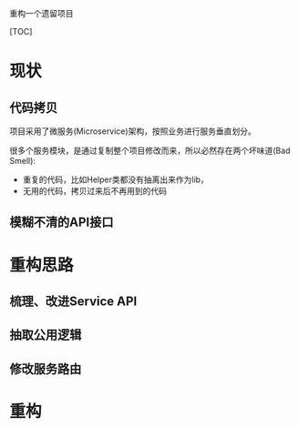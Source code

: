 重构一个遗留项目

[TOC]

# 现状

## 代码拷贝

项目采用了微服务(Microservice)架构，按照业务进行服务垂直划分。

很多个服务模块，是通过复制整个项目修改而来，所以必然存在两个坏味道(Bad Smell):

- 重复的代码，比如Helper类都没有抽离出来作为lib，
- 无用的代码，拷贝过来后不再用到的代码

## 模糊不清的API接口



# 重构思路

## 梳理、改进Service API

## 抽取公用逻辑

## 修改服务路由

# 重构